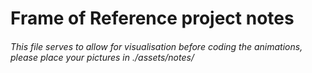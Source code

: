 # Frame of Reference project notes

###### This file serves to allow for visualisation before coding the animations, please place your pictures in ./assets/notes/

